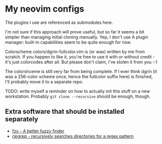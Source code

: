 # My neovim configs

The plugins I use are referenced as submodules here.

I'm not sure if this approach will prove useful, but so far it seems a bit simpler than managing
initial cloning manually. Yep, I don't use A plugin manager: built-in capabilities seem to be quite
enough for now.

Colorscheme colors/dgrin-fullcolor.vim is (or was) written by me from scratch. If you happen to
like it, you're free to use it with or without credit - it's just colorcodes after all. But please
don't claim, I've stolen it from you :-)

The colorshceme is still very far from being complete. If I ever think dgrin (it was a 256-color
scheme once, hence the fullcolor suffix here) is finished, I'll probably move it to a separate repo.

TODO: write myself a reminder on how to actually init this stuff on a new workstation.
Probably `git clone --recursive` should be enough, though.

## Extra software that should be installed separately

- [fzy - A better fuzzy finder](https://github.com/jhawthorn/fzy)
- [ripgrep - recursively searches directories for a regex pattern](https://github.com/BurntSushi/ripgrep)
